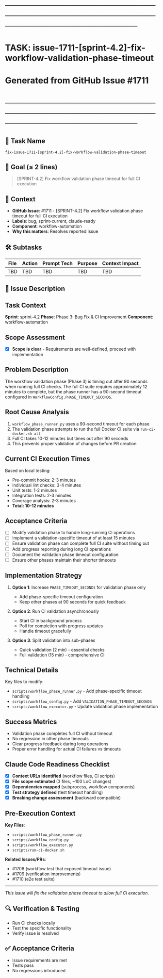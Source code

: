 # ────────────────────────────────────────────────────────────────────────
# TASK: issue-1711-[sprint-4.2]-fix-workflow-validation-phase-timeout
# Generated from GitHub Issue #1711
# ────────────────────────────────────────────────────────────────────────

## 📌 Task Name
`fix-issue-1711-[sprint-4.2]-fix-workflow-validation-phase-timeout`

## 🎯 Goal (≤ 2 lines)
> [SPRINT-4.2] Fix workflow validation phase timeout for full CI execution

## 🧠 Context
- **GitHub Issue**: #1711 - [SPRINT-4.2] Fix workflow validation phase timeout for full CI execution
- **Labels**: bug, sprint-current, claude-ready
- **Component**: workflow-automation
- **Why this matters**: Resolves reported issue

## 🛠️ Subtasks
| File | Action | Prompt Tech | Purpose | Context Impact |
|------|--------|-------------|---------|----------------|
| TBD | TBD | TBD | TBD | TBD |

## 📝 Issue Description
## Task Context
**Sprint**: sprint-4.2
**Phase**: Phase 3: Bug Fix & CI Improvement
**Component**: workflow-automation

## Scope Assessment
- [x] **Scope is clear** - Requirements are well-defined, proceed with implementation

## Problem Description
The workflow validation phase (Phase 3) is timing out after 90 seconds when running full CI checks. The full CI suite requires approximately 12 minutes to complete, but the phase runner has a 90-second timeout configured in `WorkflowConfig.PHASE_TIMEOUT_SECONDS`.

## Root Cause Analysis
1. `workflow_phase_runner.py` uses a 90-second timeout for each phase
2. The validation phase attempts to run the full Docker CI suite via `run-ci-docker.sh all`
3. Full CI takes 10-12 minutes but times out after 90 seconds
4. This prevents proper validation of changes before PR creation

## Current CI Execution Times
Based on local testing:
- Pre-commit hooks: 2-3 minutes
- Individual lint checks: 3-4 minutes  
- Unit tests: 1-2 minutes
- Integration tests: 2-3 minutes
- Coverage analysis: 2-3 minutes
- **Total: 10-12 minutes**

## Acceptance Criteria
- [ ] Modify validation phase to handle long-running CI operations
- [ ] Implement a validation-specific timeout of at least 15 minutes
- [ ] Ensure validation phase can complete full CI suite without timing out
- [ ] Add progress reporting during long CI operations
- [ ] Document the validation phase timeout configuration
- [ ] Ensure other phases maintain their shorter timeouts

## Implementation Strategy
1. **Option 1**: Increase `PHASE_TIMEOUT_SECONDS` for validation phase only
   - Add phase-specific timeout configuration
   - Keep other phases at 90 seconds for quick feedback
   
2. **Option 2**: Run CI validation asynchronously
   - Start CI in background process
   - Poll for completion with progress updates
   - Handle timeout gracefully

3. **Option 3**: Split validation into sub-phases
   - Quick validation (2 min) - essential checks
   - Full validation (15 min) - comprehensive CI

## Technical Details
Key files to modify:
- `scripts/workflow_phase_runner.py` - Add phase-specific timeout handling
- `scripts/workflow_config.py` - Add `VALIDATION_PHASE_TIMEOUT_SECONDS`
- `scripts/workflow_executor.py` - Update validation phase implementation

## Success Metrics
- Validation phase completes full CI without timeout
- No regression in other phase timeouts
- Clear progress feedback during long operations
- Proper error handling for actual CI failures vs timeouts

## Claude Code Readiness Checklist
- [x] **Context URLs identified** (workflow files, CI scripts)
- [x] **File scope estimated** (3 files, ~100 LoC changes)
- [x] **Dependencies mapped** (subprocess, workflow components)
- [x] **Test strategy defined** (test timeout handling)
- [x] **Breaking change assessment** (backward compatible)

## Pre-Execution Context
**Key Files**: 
- `scripts/workflow_phase_runner.py`
- `scripts/workflow_config.py`
- `scripts/workflow_executor.py`
- `scripts/run-ci-docker.sh`

**Related Issues/PRs**: 
- #1708 (workflow test that exposed timeout issue)
- #1709 (verification improvements)
- #1710 (e2e test suite)

---

_This issue will fix the validation phase timeout to allow full CI execution._

## 🔍 Verification & Testing
- Run CI checks locally
- Test the specific functionality
- Verify issue is resolved

## ✅ Acceptance Criteria
- Issue requirements are met
- Tests pass
- No regressions introduced
